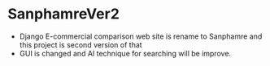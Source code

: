 # SanphamreVer2
* Django E-commercial comparison web site is rename to Sanphamre and this project is second version of that
* GUI is changed and AI technique for searching will be improve.
